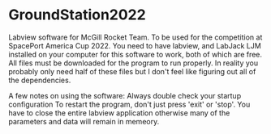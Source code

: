 # GroundStation2022

Labview software for McGill Rocket Team. To be used for the competition at SpacePort America Cup 2022.
You need to have labview, and LabJack LJM installed on your computer for this software to work, both of which are free.
All files must be downloaded for the program to run properly. In reality you probably only need half of these files but
I don't feel like figuring out all of the dependencies. 

A few notes on using the software:
  Always double check your startup configuration
  To restart the program, don't just press 'exit' or 'stop'. You have to close the entire labview application
    otherwise many of the parameters and data will remain in memeory.
